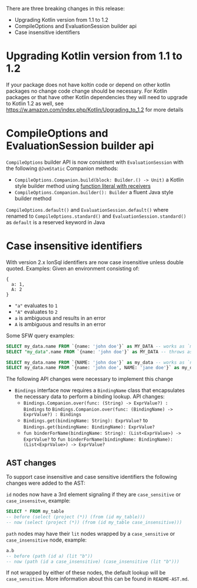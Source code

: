 There are three breaking changes in this release:
* Upgrading Kotlin version from 1.1 to 1.2
* CompileOptions and EvaluationSession builder api
* Case insensitive identifiers

# Upgrading Kotlin version from 1.1 to 1.2
If your package does not have koltin code or depend on other kotlin packages no change code change should be necessary.
For Kotlin packages or that have other Kotlin dependencies they will need to upgrade to Kotlin 1.2 as well, see
https://w.amazon.com/index.php/Kotlin/Upgrading_to_1.2 for more details

# CompileOptions and EvaluationSession builder api
`CompileOptions` builder API is now consistent with `EvaluationSession` with the following `@JvmStatic` Companion methods:

* `CompileOptions.Companion.build(block: Builder.() -> Unit)` a Kotlin style builder
method using [function literal with receivers](https://kotlinlang.org/docs/reference/lambdas.html#function-literals-with-receiver)
* `CompileOptions.Companion.builder(): Builder` a fluent Java style builder method   

`CompileOptions.default()` and `EvaluationSession.default()` where renamed to `CompileOptions.standard()` and
`EvaluationSession.standard()` as `default` is a reserved keyword in Java

# Case insensitive identifiers
With version 2.x IonSql identifiers are now case insensitive unless double quoted. Examples:
Given an environment consisting of:
```ion
{
  a: 1,
  A: 2
}
```
* `"a"` evaluates to `1`
* `"A"` evaluates to `2`
* `a` is ambiguous and results in an error
* `A` is ambiguous and results in an error

Some SFW query examples:
```sql
SELECT my_data.name FROM `{name: 'john doe'}` as MY_DATA -- works as `my_data` identifier is case insensitive
SELECT "my_data".name FROM `{name: 'john doe'}` as MY_DATA -- throws as `"my_data"` identifier is case sensitive

SELECT my_data.name FROM `{NAME: 'john doe'}` as my_data -- works as `name` path is case insensitive
SELECT my_data.name FROM `{name: 'john doe', NAME: 'jane doe'}` as my_data -- throws as `name` path is case insensitive and ambiguous
```

The following API changes were necessary to implement this change
* `Bindings` interface now requires a `BindingName` class that encapsulates the necessary data to perform a binding lookup. API changes:
  * `Bindings.Companion.over(func: (String) -> ExprValue?) : Bindings` to `Bindings.Companion.over(func: (BindingName) -> ExprValue?) : Bindings`
  * `Bindings.get(bindingName: String): ExprValue?` to `Bindings.get(bindingName: BindingName): ExprValue?`
  * `fun binderForName(bindingName: String): (List<ExprValue>) -> ExprValue?` to `fun binderForName(bindingName: BindingName): (List<ExprValue>) -> ExprValue?`

## AST changes
To support case insensitive and case sensitive identifiers the following changes were added to the AST:

`id` nodes now have a 3rd element signaling if they are `case_sensitive` or `case_insensitve`, example: 
```sql
SELECT * FROM my_table 
-- before (select (project (*)) (from (id my_table)))
-- now (select (project (*)) (from (id my_table case_insensitive)))
```

`path` nodes may have their `lit` nodes wrapped by a `case_sensitive` or `case_insensitive` node, example:
```sql
a.b
-- before (path (id a) (lit "b"))
-- now (path (id a case_insensitive) (case_insensitive (lit "b")))
```

If not wrapped by either of these nodes, the default lookup will be `case_sensitive`.  More information about this 
can be found in `README-AST.md`.
